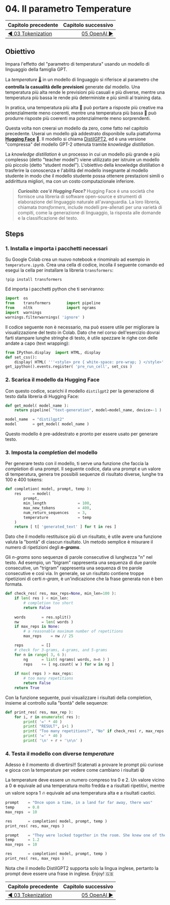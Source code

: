 # 04. Il parametro Temperature

| Capitolo precedente                                                                                                                                          | Capitolo successivo                                                                           |
| :--------------------------------------------------------------------------------------------------------------------------------------------------------------- | ---------------------------------------------------------------------------------------------------: |
| [◀︎ 03 Tokenization](../03-tokenization)  | [05 OpenAI ▶︎](../05-openai) |

## Obiettivo

Impara l'effetto del "parametro di temperatura" usando un modello di linguaggio della famiglia GPT.

La *temperature* 🌡 in un modello di linguaggio si riferisce al parametro che **controlla la casualità delle previsioni** generate dal modello. Una temperatura più alta rende le previsioni più casuali e più diverse, mentre una temperatura più bassa le rende più deterministe e più simili al training data.

In pratica, una temperatura più alta 🥵 può portare a risposte più creative ma potenzialmente meno coerenti, mentre una temperatura più bassa 🥶 può produrre risposte più coerenti ma potenzialmente meno sorprendenti. 

Questa volta non creerai un modello da zero, come fatto nel capitolo precedente. Userai un modello già addestrato disponibile sulla piattaforma [**Hugging Face**](https://huggingface.co/) 🤗. Il modello si chiama [DistilGPT2](https://huggingface.co/distilgpt2), ed è una versione "compressa" del modello GPT-2 ottenuta tramite *knowledge distillation*.

La *knowledge distillation* è un processo in cui un modello più grande e più complesso (detto "teacher model") viene utilizzato per istruire un modello più piccolo (detto "student model"). L'obiettivo della knowledge distillation è trasferire la conoscenza e l'abilità del modello insegnante al modello studente in modo che il modello studente possa ottenere prestazioni simili o addirittura migliori, ma con un costo computazionale inferiore.

> ***Curiosità: cos'è Hugging Face?***
> Hugging Face è una società che fornisce una libreria di software open-source e strumenti di elaborazione del linguaggio naturale all'avanguardia. La loro libreria, chiamata *transformers*, include modelli pre-allenati per una varietà di compiti, come la generazione di linguaggio, la risposta alle domande e la classificazione del testo.


## Steps


### 1. Installa e importa i pacchetti necessari

Su Google Colab crea un nuovo notebook e rinominalo ad esempio in `temperature.ipynb`. Crea una cella di codice, incolla il seguente comando ed esegui la cella per installare la libreria `transformers`:

```
!pip install transformers
```
Ed importa i pacchetti python che ti serviranno:

```py
import  os
from    transformers       import pipeline
from    nltk               import ngrams
import  warnings
warnings.filterwarnings( 'ignore' )
```
Il codice seguente non è necessario, ma può essere utile per migliorare la visualizzazione del testo in Colab. Dato che nel corso dell'esercizio dovrai farti stampare lunghe stringhe di testo, è utile spezzare le righe con delle andate a capo (text wrapping):

```py
from IPython.display  import HTML, display
def set_css():
    display( HTML( '''<style> pre { white-space: pre-wrap; } </style>''' ) )
get_ipython().events.register( 'pre_run_cell', set_css )
```

### 2. Scarica il modello da Hugging Face

Con questo codice, scarichi il modello `distilgpt2` per la generazione di testo dalla libreria di Hugging Face:

```py
def get_model( model_name ):
    return pipeline( "text-generation", model=model_name, device=-1 )

model_name  = "distilgpt2"
model       = get_model( model_name )
```

Questo modello è pre-addestrato e pronto per essere usato per generare testo.

### 3. Imposta la *completion* del modello

Per generare testo con il modello, ti serve una funzione che faccia la *completion* di una prompt. Il seguente codice, data una prompt e un valore di temperatura, genera tre possibili sequenze di risultato diverse, lunghe tra 100 e 400 tokens:

```py
def completion( model, prompt, temp ):
    res     = model(
        prompt,
        min_length              = 100,
        max_new_tokens          = 400,
        num_return_sequences    = 3,
        temperature             = temp
    )
    return [ t[ 'generated_text' ] for t in res ]
```

Dato che il modello restituisce più di un risultato, è utile avere una funzione valuta la "bontà" di ciascun risultato. Un metodo semplice è misurare il numero di ripetizioni degli ***n-grams***. 

Gli *n-grams* sono sequenze di parole consecutive di lunghezza "n" nel testo. Ad esempio, un "bigram" rappresenta una sequenza di due parole consecutive, un "trigram" rappresenta una sequenza di tre parole consecutive e così via. In generale, se un risultato contiene troppe ripetizioni di certi *n-gram*, è un'indicazione che la frase generata non è ben formata.

```py
def check_res( res, max_reps=None, min_len=100 ):
    if len( res ) < min_len:
        # completion too short
        return False
        
    words       = res.split()
    nw          = len( words )
    if max_reps is None:
        # a reasonable maximum number of repetitions
        max_reps    = nw // 25

    reps        = []
    # check for 3-grams, 4-grams, and 5-grams
    for n in range( 3, 6 ):
        ng      = list( ngrams( words, n=n ) )
        reps    += [ ng.count( w ) for w in ng ]
        
    if max( reps ) > max_reps:
        # too many repetitions
        return False
    return True
```

Con la funzione seguente, puoi visualizzare i risultati della completion, insieme al controllo sulla "bontà" delle sequenze:

```py
def print_res( res, max_rep ):
    for i, r in enumerate( res ):
        print( '=' * 40 )
        print( "RESULT", i+1 )
        print( "Too many repetitions?", "No" if check_res( r, max_reps ) else "Yes" )
        print( '=' * 40 )
        print( '\n' + r + '\n\n' )
```

### 4. Testa il modello con diverse *temperature*

Adesso è il momento di divertirsi!! Scatenati a provare le prompt più curiose e gioca con la temperature per vedere come cambiano i risultati 😄

La temperature deve essere un numero compreso tra 0 e 2. Un valore vicino a 0 ❄️ equivale ad una temperatura molto fredda e a risultati ripetitivi, mentre un valore sopra 1 🔥 equivale ad una temperatura alta e a risultati caotici.

```py
prompt    = "Once upon a time, in a land far far away, there was"
temp      = 0.8
max_reps  = 10

res       = completion( model, prompt, temp )
print_res( res, max_reps )
```

```py
prompt    = "They were locked together in the room. She knew one of them was the murderer. Therefore, she"
temp      = 1.2
max_reps  = 10

res       = completion( model, prompt, temp )
print_res( res, max_reps )
```

Nota che il modello DistilGPT2 supporta solo la lingua inglese, pertanto la prompt deve essere una frase in inglese. Enjoy! 🇬🇧


| Capitolo precedente                                                                                                                                          | Capitolo successivo                                                                           |
| :--------------------------------------------------------------------------------------------------------------------------------------------------------------- | ---------------------------------------------------------------------------------------------------: |
| [◀︎ 03 Tokenization](../03-tokenization)  | [05 OpenAI ▶︎](../05-openai) |
